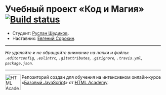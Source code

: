 # Учебный проект «Код и Магия» [![Build status][travis-image]][travis-url]

* Студент: [Руслан Шедиков](https://up.htmlacademy.ru/javascript/11/user/364873).
* Наставник: [Евгений Сорокин](https://htmlacademy.ru/profile/id538633).

---

_Не удаляйте и не обращайте внимание на папки и файлы:_<br>
_`.editorconfig`, `.eslintrc`, `.gitattributes`, `.gitignore`, `.travis.yml`, `package.json`._

---

<a href="https://htmlacademy.ru/intensive/javascript"><img align="left" width="50" height="50" title="HTML Academy" src="https://up.htmlacademy.ru/static/img/intensive/javascript/logo-for-github.svg"></a>

Репозиторий создан для обучения на интенсивном онлайн‑курсе «[Базовый JavaScript](https://htmlacademy.ru/intensive/javascript)» от [HTML Academy](https://htmlacademy.ru).

[travis-image]: https://travis-ci.org/htmlacademy-javascript/364873-code-and-magick.svg?branch=master
[travis-url]: https://travis-ci.org/htmlacademy-javascript/364873-code-and-magick
